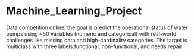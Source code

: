 # Machine_Learning_Project
Data competition online, the goal is predict the operational status of water pumps using ~50 variables (numeric and categorical) with real-world challenges like missing data and high-cardinality categories. The target is multiclass with three labels:functional, non-functional, and needs repair
